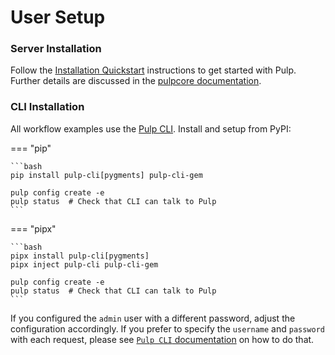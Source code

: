 # User Setup

### Server Installation

Follow the [Installation Quickstart](site:pulp-oci-images/docs/admin/tutorials/quickstart) instructions to get started with Pulp.
Further details are discussed in the [pulpcore documentation](https://docs.pulpproject.org/pulpcore/installation/instructions.html).

### CLI Installation

All workflow examples use the [Pulp CLI](https://docs.pulpproject.org/pulp_cli/).
Install and setup from PyPI:

=== "pip"

    ```bash
    pip install pulp-cli[pygments] pulp-cli-gem

    pulp config create -e
    pulp status  # Check that CLI can talk to Pulp
    ```

=== "pipx"

    ```bash
    pipx install pulp-cli[pygments]
    pipx inject pulp-cli pulp-cli-gem

    pulp config create -e
    pulp status  # Check that CLI can talk to Pulp
    ```

If you configured the `admin` user with a different password, adjust the configuration accordingly.
If you prefer to specify the `username` and `password` with each request,
please see [`Pulp CLI` documentation](https://docs.pulpproject.org/pulp_cli/configuration/) on how to do that.
